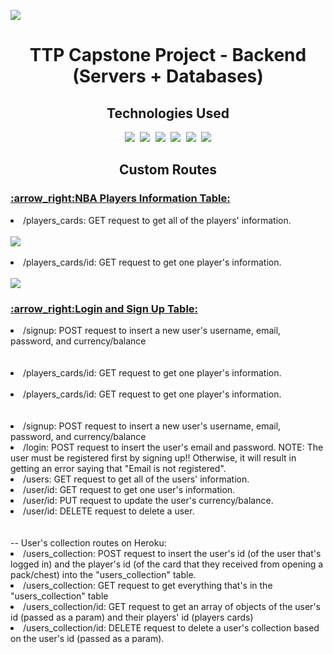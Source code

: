 <a href="https://ttp-capstone-project-backend.herokuapp.com/"> <img src="https://img.shields.io/website-up-down-blue-red/http/monip.org.svg"/> </a>

<h1 align="center"> TTP Capstone Project - Backend (Servers + Databases) </h1>

<h2 align="center">  Technologies Used  </h3>
<div align="center">
  <kbd> <img src="https://img.shields.io/badge/javascript-%23323330.svg?style=for-the-badge&logo=javascript&logoColor=%23F7DF1E" /> </kbd>
  <kbd> <img src="https://img.shields.io/badge/node.js-6DA55F?style=for-the-badge&logo=node.js&logoColor=white" /> </kbd>
  <kbd> <img src="https://img.shields.io/badge/express.js-%23404d59.svg?style=for-the-badge&logo=express&logoColor=%2361DAFB" /> </kbd>
  <kbd> <img src="https://img.shields.io/badge/postgres-%23316192.svg?style=for-the-badge&logo=postgresql&logoColor=white" /> </kbd>
  <kbd> <img src="https://img.shields.io/badge/Postman-FF6C37?style=for-the-badge&logo=postman&logoColor=white" /> </kbd>
  <kbd> <a href="https://ttp-capstone-project-backend.herokuapp.com/"> <img src="https://img.shields.io/badge/Deployed%20on%20Heroku-430098?style=for-the-badge&logo=heroku&logoColor=white" /> </a> </kbd>
</div>

<h2 align="center"> Custom Routes </h2>
    <div>
        <h3> <ins>:arrow_right:NBA Players Information Table:</ins> </h3>
        <li>/players_cards: GET request to get all of the players' information.</li>
        <br/>
        <img src="https://user-images.githubusercontent.com/59656591/156496571-ef59e681-c33c-4d5b-aaea-06977b14556f.PNG">
        <br/>
        <br/>
        <li>/players_cards/id: GET request to get one player's information.</li>
        <br/>
        <img src="https://user-images.githubusercontent.com/59656591/156496724-44cc32b5-5b9b-4645-92c6-b078ffa4cde5.PNG">
    </div>
    <div>
        <h3> <ins>:arrow_right:Login and Sign Up Table:</ins> </h3>
        <li>/signup: POST request to insert a new user's username, email, password, and currency/balance</li>
        <br/>
        <img src="">
        <br/>
        <br/>
        <li>/players_cards/id: GET request to get one player's information.</li>
        <br/>
        <img src="">
        <br/>
        <li>/players_cards/id: GET request to get one player's information.</li>
        <br/>
        <img src="">
        <br/>
        <br/>
    </div>
  <li>/signup: POST request to insert a new user's username, email, password, and currency/balance</li>
  <li>/login: POST request to insert the user's email and password. NOTE: The user must be registered first by signing up!! Otherwise, it will result in getting an error saying that "Email is not registered".</li>
  <li>/users: GET request to get all of the users' information.</li>
  <li>/user/id: GET request to get one user's information.</li>
  <li>/user/id: PUT request to update the user's currency/balance.</li>
  <li>/user/id: DELETE request to delete a user.</li>
</div>
  <br>
  <br>
<div>
  -- User's collection routes on Heroku:
  <li>/users_collection: POST request to insert the user's id (of the user that's logged in) and the player's id (of the card that they received from opening a pack/chest) into the "users_collection" table.</li>
  <li>/users_collection: GET request to get everything that's in the "users_collection" table</li>
  <li>/users_collection/id: GET request to get an array of objects of the user's id (passed as a param) and their players' id (players cards)</li>
  <li>/users_collection/id: DELETE request to delete a user's collection based on the user's id (passed as a param).</li>
</div>
